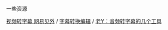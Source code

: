 一些资源

[视频转字幕 网易见外](https://jianwai.youdao.com/)  / [字幕转换编辑](https://resolver.tools/subsimple/) / [老Y：音频转字幕的几个工具](https://zhuanlan.zhihu.com/p/269603431)

